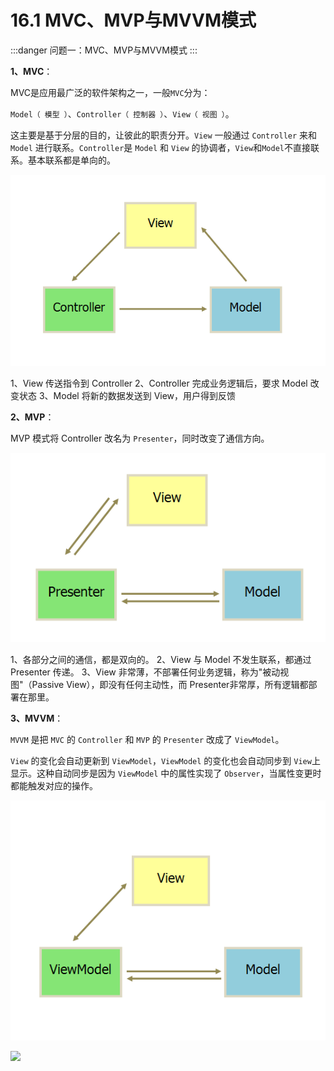 # 16.1 MVC、MVP与MVVM模式

:::danger 问题一：MVC、MVP与MVVM模式
:::

**1、MVC**：

MVC是应用最广泛的软件架构之一，一般`MVC`分为：

`Model（ 模型 ）`、`Controller（ 控制器 ）`、`View（ 视图 ）`。

这主要是基于分层的目的，让彼此的职责分开。`View` 一般通过 `Controller` 来和 `Model` 进行联系。`Controller`是 `Model` 和 `View` 的协调者，`View`和`Model`不直接联系。基本联系都是单向的。

![](./media/bg2015020105.png)

1、View 传送指令到 Controller
2、Controller 完成业务逻辑后，要求 Model 改变状态
3、Model 将新的数据发送到 View，用户得到反馈

**2、MVP**：

MVP 模式将 Controller 改名为 `Presenter`，同时改变了通信方向。

![](./media/bg2015020109.png)

1、各部分之间的通信，都是双向的。
2、View 与 Model 不发生联系，都通过 Presenter 传递。
3、View 非常薄，不部署任何业务逻辑，称为"被动视图"（Passive View），即没有任何主动性，而 Presenter非常厚，所有逻辑都部署在那里。

**3、MVVM**：

`MVVM` 是把 `MVC` 的 `Controller` 和 `MVP` 的 `Presenter` 改成了 `ViewModel`。

`View` 的变化会自动更新到 `ViewModel`，`ViewModel` 的变化也会自动同步到 `View`上显示。这种自动同步是因为 `ViewModel` 中的属性实现了 `Observer`，当属性变更时都能触发对应的操作。

![](./media/bg2015020110.png)

![](https://box.kancloud.cn/6cd48b5695f80a6a253cd2c00d074214_1055x572.png)